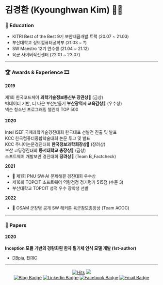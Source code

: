# 김경환 (Kyounghwan Kim) 👋🏻

### 📖 Education
- KITRI Best of the Best 9기 보안제품개발 트랙 (20.07 ~ 21.03)
- 부산대학교 정보컴퓨터공학부 (21.03 ~ ?)
- SW Maestro 12기 연수생 (21.04 ~ 21.12)
- 육군 사이버작전센터 (22.01 ~ 23.07)

---



### 🏆 Awards & Experience 🎞️
<div>
  <h4>2019</h4>
  <div>제1회 한국코드페어 <strong>과학기술정보통신부 장관상🥇</strong> (금상)</div>
  <div>빅데이터 기반, 더 나은 부산만들기 <strong>부산광역시 교육감상🥇</strong> (우수상)</div>
  <div>넥슨 청소년 프로그래밍 챌린지 TOP 500</div>
  
  <h4>2020</h4>
  <div>Intel ISEF 국제과학기술경진대회 한국대표 선발전 진출 및 발표</div>
  <div>KCC 한국컴퓨터종합학술대회 논문 투고 및 발표</div>
  <div>KCC 주니어논문경진대회 <strong>한국정보과학회장상🥉</strong> (장려상)</div>
  <div>부산 코딩경진대회 <strong>동서대학교 총장상🥇</strong> (금상)</div>
  <div>소프트웨어 개발보안 경진대회 <strong>장려상🥉</strong> (Team B_Factcheck)</div>
  
  <strong>2021</strong>
  <ul>
    <li>🥈 제1회 PNU SW·AI 문제해결 경진대회 우수상</li>
    <li>제16회 TOPCIT 소프트웨어 역량검정 정기평가 515점 (수준 3)</li>
    <li>부산대학교 TOPCIT 성적 우수 장학생 선발</li>
  </ul>
  <strong>2022</strong>
  <ul>
    <li>🥈 OSAM 군장병 공개 SW 해커톤 육군참모총장상 (Team ACOC)</li>
  </ul>
</div>

---

### 📄 Papers
<div>
  <h4>2020</h4>
  <strong>Inception 모듈 기반의 경량화된 한자 필기체 인식 모델 개발 (1st-author)</strong>
  <ul>
    <li><a href=http://www.dbpia.co.kr/journal/articleDetail?nodeId=NODE09874847>DBpia<a/>, <a href="https://www.eiric.or.kr/literature/ser_view.php?SnxGubun=INKO&mode=total&searchCate=literature&gu=INME000G0&cmd=qryview&SnxIndxNum=234020&rownum=&totalCnt=2&rownum=2&q1_t=aW5jZXB0aW9uIOuqqOuTiA==&listUrl=L3NlYXJjaC9yZXN1bHQucGhwP1NueEd1YnVuPUlOS08mbW9kZT10b3RhbCZzZWFyY2hDYXRlPWxpdGVyYXR1cmUmcTE9aW5jZXB0aW9uKyVCOCVGMCVCNSVFMiZ4PTAmeT0w&q1=inception+%B8%F0%B5%E2&kci=">EIRIC</a></li>
  </ul>
</div>

---

<div align=center>

[![Hits](https://hits.seeyoufarm.com/api/count/incr/badge.svg?url=https%3A%2F%2Fgithub.com%2Fkyounghwankim&count_bg=%233D8CC8&title_bg=%23555555&icon=&icon_color=%23E7E7E7&title=hits&edge_flat=true)](https://hits.seeyoufarm.com)
![](https://img.shields.io/github/followers/kyounghwankim?style=flat-square)
<br />
[![Blog Badge](http://img.shields.io/badge/-Blog-black?style=flat-square&logo=github&link=https://kyounghwankim.github.io/)](https://kyounghwankim.github.io/)
[![Linkedin Badge](https://img.shields.io/badge/-LinkedIn-blue?style=flat-square&logo=Linkedin&logoColor=white&link=https://www.linkedin.com/in/kimkyounghwan/)](https://www.linkedin.com/in/kimkyounghwan/)
[![Facebook Badge](https://img.shields.io/badge/-Facebook-1877f2?style=flat-square&logo=facebook&logoColor=white&link=https://www.facebook.com/kyounghwankim8)](https://www.facebook.com/kyounghwankim8)
[![Email Badge](https://img.shields.io/badge/-Naver%20Mail-brightgreen?style=flat-square&logo=Naver&logoColor=white&link=mailto:kimkh7534@naver.com)](mailto:kimkh7534@naver.com)

</div>
